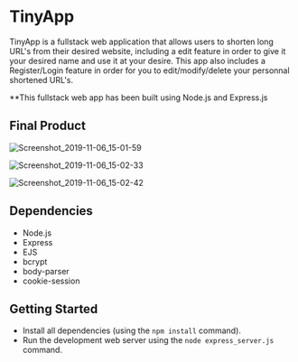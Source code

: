 # TinyApp 

TinyApp is a fullstack web application that allows users to shorten long URL's from their desired website, including a edit feature in order to give it your desired name and use it at your desire. This app also includes a Register/Login feature in order for you to edit/modify/delete your personnal shortened URL's.  


**This fullstack web app has been built using Node.js and Express.js 

## Final Product

![Screenshot_2019-11-06_15-01-59](https://user-images.githubusercontent.com/53335999/68339260-39ac6700-00b2-11ea-8ca2-75447aba5880.png)

![Screenshot_2019-11-06_15-02-33](https://user-images.githubusercontent.com/53335999/68339334-652f5180-00b2-11ea-9c14-1b33d0b74395.png)

![Screenshot_2019-11-06_15-02-42](https://user-images.githubusercontent.com/53335999/68339363-724c4080-00b2-11ea-938c-9f0ca908bcce.png)


## Dependencies

- Node.js
- Express
- EJS
- bcrypt
- body-parser
- cookie-session

## Getting Started

- Install all dependencies (using the `npm install` command).
- Run the development web server using the `node express_server.js` command.
